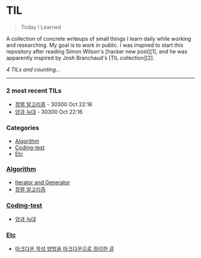 # TIL
> Today I Learned

A collection of concrete writeups of small things I learn daily while working
and researching. My goal is to work in public. I was inspired to start this
repository after reading Simon Wilson's [hacker new post][1], and he was
apparently inspired by Josh Branchaud's [TIL collection][2].


_4 TILs and counting..._

---

### 2 most recent TILs

- [정렬 알고리즘](Algorithm/Sorting.md) - 30300 Oct 22:16
- [양과 늑대](Coding-test/231027.md) - 30300 Oct 22:16

### Categories

- [Algorithm](#algorithm)
- [Coding-test](#coding-test)
- [Etc](#etc)

### [Algorithm](#algorithm)
- [Iterator and Generator](Algorithm/Iterator_Generator.md)
- [정렬 알고리즘](Algorithm/Sorting.md)

### [Coding-test](#coding-test)
- [양과 늑대](Coding-test/231027.md)

### [Etc](#etc)
- [마크다운 작성 방법을 마크다운으로 정리한 글](Etc/Markdown.md)


